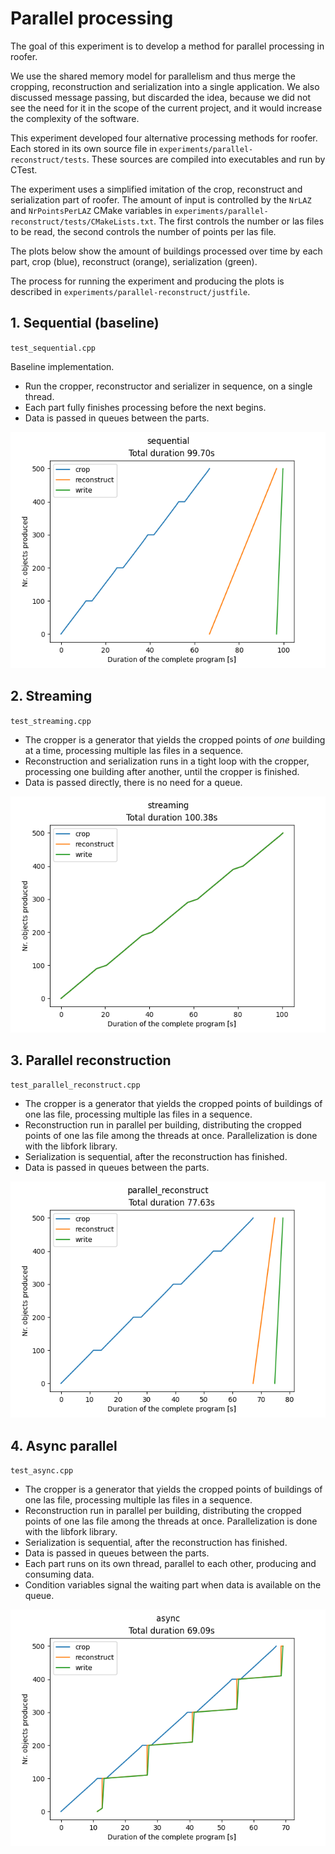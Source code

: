 # Parallel processing

The goal of this experiment is to develop a method for parallel processing in roofer.

We use the shared memory model for parallelism and thus merge the cropping, reconstruction and serialization into a single application.
We also discussed message passing, but discarded the idea, because we did not see the need for it in the scope of the current project, and it would increase the complexity of the software.

This experiment developed four alternative processing methods for roofer.
Each stored in its own source file in `experiments/parallel-reconstruct/tests`.
These sources are compiled into executables and run by CTest.

The experiment uses a simplified imitation of the crop, reconstruct and serialization part of roofer.
The amount of input is controlled by the `NrLAZ` and `NrPointsPerLAZ` CMake variables in `experiments/parallel-reconstruct/tests/CMakeLists.txt`.
The first controls the number or las files to be read, the second controls the number of points per las file.

The plots below show the amount of buildings processed over time by each part, crop (blue), reconstruct (orange), serialization (green).

The process for running the experiment and producing the plots is described in `experiments/parallel-reconstruct/justfile`.

## 1. Sequential (baseline)

`test_sequential.cpp`

Baseline implementation.

- Run the cropper, reconstructor and serializer in sequence, on a single thread.
- Each part fully finishes processing before the next begins.
- Data is passed in queues between the parts.

![](tests/plots/sequential/sequential.png)

## 2. Streaming

`test_streaming.cpp`

- The cropper is a generator that yields the cropped points of *one* building at a time, processing multiple las files in a sequence.
- Reconstruction and serialization runs in a tight loop with the cropper, processing one building after another, until the cropper is finished.
- Data is passed directly, there is no need for a queue.

![](tests/plots/streaming/streaming.png)

## 3. Parallel reconstruction

`test_parallel_reconstruct.cpp`

- The cropper is a generator that yields the cropped points of buildings of one las file, processing multiple las files in a sequence.
- Reconstruction run in parallel per building, distributing the cropped points of one las file among the threads at once. Parallelization is done with the libfork library.
- Serialization is sequential, after the reconstruction has finished.
- Data is passed in queues between the parts.

![](tests/plots/parallel_reconstruct/parallel_reconstruct.png)

## 4. Async parallel

`test_async.cpp`

- The cropper is a generator that yields the cropped points of buildings of one las file, processing multiple las files in a sequence.
- Reconstruction run in parallel per building, distributing the cropped points of one las file among the threads at once. Parallelization is done with the libfork library.
- Serialization is sequential, after the reconstruction has finished.
- Data is passed in queues between the parts.
- Each part runs on its own thread, parallel to each other, producing and consuming data.
- Condition variables signal the waiting part when data is available on the queue.

![](tests/plots/async/async.png)

